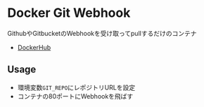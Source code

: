 # Docker Git Webhook
GithubやGitbucketのWebhookを受け取ってpullするだけのコンテナ
- [DockerHub](https://hub.docker.com/r/neverclear/docker-git-webhook/)

## Usage
- 環境変数`GIT_REPO`にレポジトリURLを設定
- コンテナの80ポートにWebhookを飛ばす